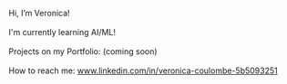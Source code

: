 Hi, I’m Veronica!
<br>
<br>
I'm currently learning AI/ML!
<br>
<br>
Projects on my Portfolio: (coming soon)
<br>
<br>
How to reach me: www.linkedin.com/in/veronica-coulombe-5b5093251 
